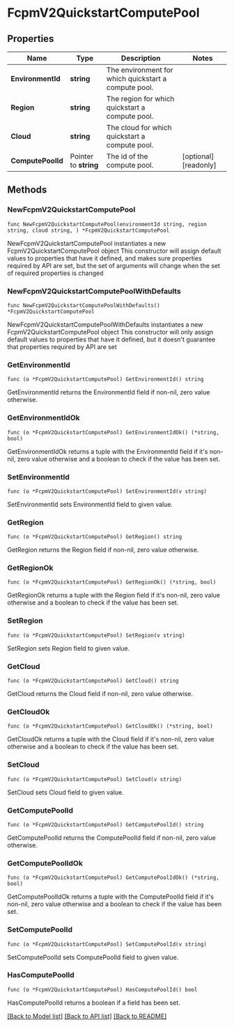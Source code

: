 # FcpmV2QuickstartComputePool

## Properties

Name | Type | Description | Notes
------------ | ------------- | ------------- | -------------
**EnvironmentId** | **string** | The environment for which quickstart a compute pool.  | 
**Region** | **string** | The region for which quickstart a compute pool.  | 
**Cloud** | **string** | The cloud for which quickstart a compute pool.  | 
**ComputePoolId** | Pointer to **string** | The id of the compute pool.  | [optional] [readonly] 

## Methods

### NewFcpmV2QuickstartComputePool

`func NewFcpmV2QuickstartComputePool(environmentId string, region string, cloud string, ) *FcpmV2QuickstartComputePool`

NewFcpmV2QuickstartComputePool instantiates a new FcpmV2QuickstartComputePool object
This constructor will assign default values to properties that have it defined,
and makes sure properties required by API are set, but the set of arguments
will change when the set of required properties is changed

### NewFcpmV2QuickstartComputePoolWithDefaults

`func NewFcpmV2QuickstartComputePoolWithDefaults() *FcpmV2QuickstartComputePool`

NewFcpmV2QuickstartComputePoolWithDefaults instantiates a new FcpmV2QuickstartComputePool object
This constructor will only assign default values to properties that have it defined,
but it doesn't guarantee that properties required by API are set

### GetEnvironmentId

`func (o *FcpmV2QuickstartComputePool) GetEnvironmentId() string`

GetEnvironmentId returns the EnvironmentId field if non-nil, zero value otherwise.

### GetEnvironmentIdOk

`func (o *FcpmV2QuickstartComputePool) GetEnvironmentIdOk() (*string, bool)`

GetEnvironmentIdOk returns a tuple with the EnvironmentId field if it's non-nil, zero value otherwise
and a boolean to check if the value has been set.

### SetEnvironmentId

`func (o *FcpmV2QuickstartComputePool) SetEnvironmentId(v string)`

SetEnvironmentId sets EnvironmentId field to given value.


### GetRegion

`func (o *FcpmV2QuickstartComputePool) GetRegion() string`

GetRegion returns the Region field if non-nil, zero value otherwise.

### GetRegionOk

`func (o *FcpmV2QuickstartComputePool) GetRegionOk() (*string, bool)`

GetRegionOk returns a tuple with the Region field if it's non-nil, zero value otherwise
and a boolean to check if the value has been set.

### SetRegion

`func (o *FcpmV2QuickstartComputePool) SetRegion(v string)`

SetRegion sets Region field to given value.


### GetCloud

`func (o *FcpmV2QuickstartComputePool) GetCloud() string`

GetCloud returns the Cloud field if non-nil, zero value otherwise.

### GetCloudOk

`func (o *FcpmV2QuickstartComputePool) GetCloudOk() (*string, bool)`

GetCloudOk returns a tuple with the Cloud field if it's non-nil, zero value otherwise
and a boolean to check if the value has been set.

### SetCloud

`func (o *FcpmV2QuickstartComputePool) SetCloud(v string)`

SetCloud sets Cloud field to given value.


### GetComputePoolId

`func (o *FcpmV2QuickstartComputePool) GetComputePoolId() string`

GetComputePoolId returns the ComputePoolId field if non-nil, zero value otherwise.

### GetComputePoolIdOk

`func (o *FcpmV2QuickstartComputePool) GetComputePoolIdOk() (*string, bool)`

GetComputePoolIdOk returns a tuple with the ComputePoolId field if it's non-nil, zero value otherwise
and a boolean to check if the value has been set.

### SetComputePoolId

`func (o *FcpmV2QuickstartComputePool) SetComputePoolId(v string)`

SetComputePoolId sets ComputePoolId field to given value.

### HasComputePoolId

`func (o *FcpmV2QuickstartComputePool) HasComputePoolId() bool`

HasComputePoolId returns a boolean if a field has been set.


[[Back to Model list]](../README.md#documentation-for-models) [[Back to API list]](../README.md#documentation-for-api-endpoints) [[Back to README]](../README.md)



